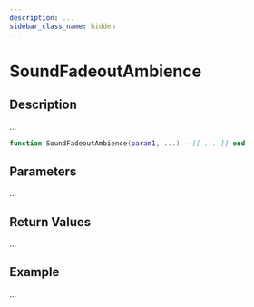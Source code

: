 ```yaml
---
description: ...
sidebar_class_name: hidden
---
```


# SoundFadeoutAmbience

## Description

...

```lua
function SoundFadeoutAmbience(param1, ...) --[[ ... ]] end
```

## Parameters

...

## Return Values

...

## Example

...

